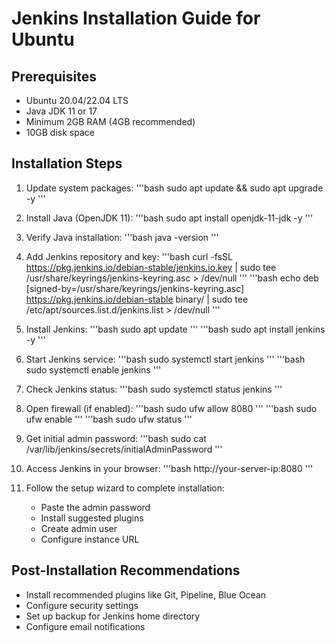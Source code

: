 # Jenkins Installation Guide for Ubuntu

## Prerequisites
- Ubuntu 20.04/22.04 LTS
- Java JDK 11 or 17
- Minimum 2GB RAM (4GB recommended)
- 10GB disk space

## Installation Steps

1. Update system packages:
   '''bash
   sudo apt update && sudo apt upgrade -y
   '''
   
2. Install Java (OpenJDK 11):
 '''bash
   sudo apt install openjdk-11-jdk -y
  '''
3. Verify Java installation:
 '''bash
  java -version
 '''
4. Add Jenkins repository and key:
  '''bash
  curl -fsSL https://pkg.jenkins.io/debian-stable/jenkins.io.key | sudo tee \
     /usr/share/keyrings/jenkins-keyring.asc > /dev/null
'''
 '''bash
  echo deb [signed-by=/usr/share/keyrings/jenkins-keyring.asc] \
     https://pkg.jenkins.io/debian-stable binary/ | sudo tee \
     /etc/apt/sources.list.d/jenkins.list > /dev/null
'''
5. Install Jenkins:
 '''bash
  sudo apt update
'''
'''bash
    sudo apt install jenkins -y
'''
6. Start Jenkins service:
 '''bash
  sudo systemctl start jenkins
'''
'''bash
   sudo systemctl enable jenkins
'''
8. Check Jenkins status:
   '''bash
   sudo systemctl status jenkins
'''
10. Open firewall (if enabled):
   '''bash
    sudo ufw allow 8080
'''
'''bash
   sudo ufw enable
'''
'''bash
   sudo ufw status
'''
12. Get initial admin password:
  '''bash
 sudo cat /var/lib/jenkins/secrets/initialAdminPassword
'''
14. Access Jenkins in your browser:
'''bash
     http://your-server-ip:8080
'''
16. Follow the setup wizard to complete installation:
    - Paste the admin password
    - Install suggested plugins
    - Create admin user
    - Configure instance URL

## Post-Installation Recommendations
- Install recommended plugins like Git, Pipeline, Blue Ocean
- Configure security settings
- Set up backup for Jenkins home directory
- Configure email notifications
